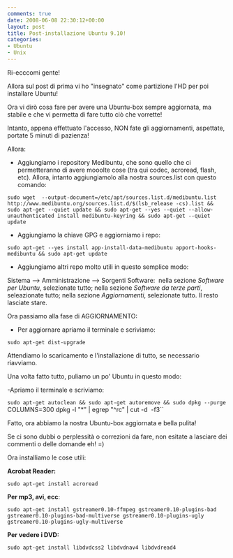 ```yaml
---
comments: true
date: 2008-06-08 22:30:12+00:00
layout: post
title: Post-installazione Ubuntu 9.10!
categories:
- Ubuntu
- Unix
---
```


Ri-ecccomi gente!

Allora sul post di prima vi ho "insegnato" come partizione l'HD per poi installare Ubuntu!

Ora vi dirò cosa fare per avere una Ubuntu-box sempre aggiornata, ma stabile e che vi permetta di fare tutto ciò che vorrette!

Intanto, appena effettuato l'accesso, NON fate gli aggiornamenti, aspettate, portate 5 minuti di pazienza!

Allora:

- Aggiungiamo i repository Medibuntu, che sono quello che ci permetteranno di avere mooolte cose (tra qui codec, acroread, flash, etc). Allora, intanto aggiungiamolo alla nostra sources.list con questo comando:

`sudo wget 
--output-document=/etc/apt/sources.list.d/medibuntu.list 
http://www.medibuntu.org/sources.list.d/$(lsb_release -cs).list &&
sudo apt-get --quiet update &&
sudo apt-get --yes --quiet --allow-unauthenticated install medibuntu-keyring &&
sudo apt-get --quiet update`

- Aggiungiamo la chiave GPG e aggiorniamo i repo:

`sudo apt-get --yes install app-install-data-medibuntu apport-hooks-medibuntu && sudo apt-get update`

- Aggiungiamo altri repo molto utili in questo semplice modo:

Sistema --> Amministrazione --> Sorgenti Software:  nella sezione _Software per Ubuntu_, selezionate tutto; nella sezione _Software da terze parti_, seleazionate tutto; nella sezione _Aggiornamenti_, selezionate tutto. Il resto lasciate stare.

Ora passiamo alla fase di AGGIORNAMENTO:

- Per aggiornare apriamo il terminale e scriviamo:

`sudo apt-get dist-upgrade`

Attendiamo lo scaricamento e l'installazione di tutto, se necessario riavviamo.

Una volta fatto tutto, puliamo un po' Ubuntu in questo modo:

-Apriamo il terminale e scriviamo:

`sudo apt-get autoclean && sudo apt-get autoremove && sudo dpkg --purge `COLUMNS=300 dpkg -l "*" | egrep "^rc" | cut -d  -f3``

Fatto, ora abbiamo la nostra Ubuntu-box aggiornata e bella pulita!

Se ci sono dubbi o perplessità o correzioni da fare, non esitate a lasciare dei commenti o delle domande eh! =)

Ora installiamo le cose utili:

**Acrobat Reader:**

`sudo apt-get install acroread`

**Per mp3, avi, ecc**:

`sudo apt-get install gstreamer0.10-ffmpeg gstreamer0.10-plugins-bad gstreamer0.10-plugins-bad-multiverse gstreamer0.10-plugins-ugly gstreamer0.10-plugins-ugly-multiverse`

**Per vedere i DVD:**

`sudo apt-get install libdvdcss2 libdvdnav4 libdvdread4`
